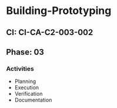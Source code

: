 # Building-Prototyping

## CI: CI-CA-C2-003-002
## Phase: 03

### Activities
- Planning
- Execution
- Verification
- Documentation

